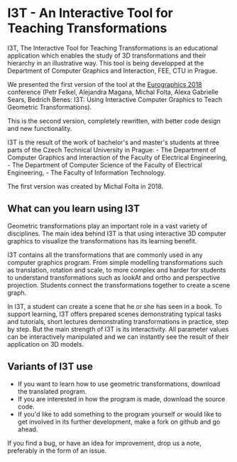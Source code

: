 # I3T - An Interactive Tool for Teaching Transformations
I3T, The Interactive Tool for Teaching Transformations 
is an educational application which enables the study of 3D transformations 
and their hierarchy in an illustrative way. This tool is being developped at
the Department of Computer Graphics and Interaction, FEE, CTU in Prague.

We presented the first version of the tool at the 
[Eurographics 2018](https://www.eurographics2018.nl/) conference 
(Petr Felkel, Alejandra Magana, Michal Folta, Alexa Gabrielle Sears, Bedrich Benes: 
I3T: Using Interactive Computer Graphics to Teach Geometric Transformations).

This is the second version, completely rewritten, with better code design and new functionality.

I3T is the result of the work of bachelor's and master's students at three 
parts of the Czech Technical University in Prague:
	- The Department of Computer Graphics and Interaction of the Faculty of Electrical Engineering,
	- The Department of Computer Science of the Faculty of Electrical Engineering,
    - The Faculty of Information Technology.

The first version was created by Michal Folta in 2018.

## What can you learn using I3T
Geometric transformations play an important role in a vast variety of disciplines. The main idea behind I3T is that using interactive 3D computer graphics to visualize the transformations has its learning benefit. 

I3T contains all the transformations that are commonly used in any computer graphics program. From simple modelling transformations such as translation, rotation and scale, to more complex and harder for students to understand transformations such as lookAt and ortho and perspective projection. Students connect the transformations together to create a scene graph.

In I3T, a student can create a scene that he or she has seen in a book. 
To support learning, I3T offers prepared scenes demonstrating typical tasks and tutorials, short lectures demonstrating transformations in practice, step by step. But the main strength of I3T is its interactivity. All parameter values can be interactively manipulated and we can instantly see the result of their application on 3D models.

## Variants of I3T use
- If you want to learn how to use geometric transformations, download the translated program.
- If you are interested in how the program is made, download the source code. 
- If you'd like to add something to the program yourself or would like to get involved in its further development, make a fork on github and go ahead. 

If you find a bug, or have an idea for improvement, drop us a note, preferably in the form of an issue.
